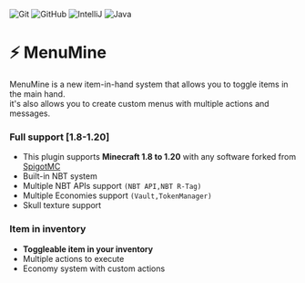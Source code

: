 ![Git](https://img.shields.io/badge/-Git-black?style=flat-square&logo=git)
![GitHub](https://img.shields.io/badge/-GitHub-181717?style=flat-square&logo=github)
![IntelliJ](https://img.shields.io/badge/-IntelliJ%20IDEA-black?style=flat-square&logo=jetbrains) 
![Java](https://img.shields.io/badge/Java-orange?style=flat-square&logo=java)


# ⚡ MenuMine
<p>
MenuMine is a new item-in-hand system that allows you to toggle items in the main hand.
<br>it's also allows you to create custom menus with multiple actions and messages.
</p>

### Full support [1.8-1.20]
* This plugin supports **Minecraft 1.8 to 1.20** with any software forked from <a href="https://www.spigotmc.org/">SpigotMC</a>
* Built-in NBT system 
* Multiple NBT APIs support `(NBT API,NBT R-Tag)`
* Multiple Economies support `(Vault,TokenManager)`
* Skull texture support

### Item in inventory
* **Toggleable item in your inventory** 
* Multiple actions to execute
* Economy system with custom actions
